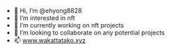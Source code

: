 - 👋 Hi, I’m @ehyong8828
- 👀 I’m interested in nft
- 🌱 I’m currently working on nft projects
- 💞️ I’m looking to collaborate on any potential projects
- 📫 www.wakattatako.xyz

<!---
ehyong8828/ehyong8828 is a ✨ special ✨ repository because its `README.md` (this file) appears on your GitHub profile.
You can click the Preview link to take a look at your changes.
--->
